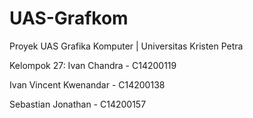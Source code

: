# UAS-Grafkom
Proyek UAS Grafika Komputer | Universitas Kristen Petra 

Kelompok 27:
Ivan Chandra - C14200119

Ivan Vincent Kwenandar - C14200138

Sebastian Jonathan - C14200157
